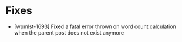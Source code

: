 # Fixes
* [wpmlst-1693] Fixed a fatal error thrown on word count calculation when the parent post does not exist anymore